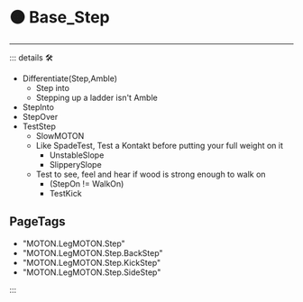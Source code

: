 # 🟠 <motor>Base_Step</motor>

---

<!-- =================================================== -->
<!-- =================================================== -->
<!-- =================================================== -->
<!-- =================================================== -->
<!-- =================================================== -->
::: details 🛠

- Differentiate(Step,Amble)
    - Step into
    - Stepping up a ladder isn't Amble
- StepInto
- StepOver
- TestStep
    - SlowMOTON
    - Like SpadeTest, Test a Kontakt before putting your full weight on it
        - UnstableSlope
        - SlipperySlope
    - Test to see, feel and hear if wood is strong enough to walk on
        - (StepOn != WalkOn)
        - TestKick

<h2>PageTags</h2>

- "MOTON.LegMOTON.Step"
- "MOTON.LegMOTON.Step.BackStep"
- "MOTON.LegMOTON.Step.KickStep"
- "MOTON.LegMOTON.Step.SideStep"

:::
